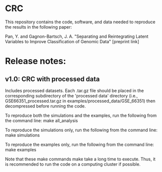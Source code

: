 # CRC

This repository contains the code, software, and data needed to reproduce the results in the following paper:

Pan, Y. and Gagnon-Bartsch, J. A. "Separating and Reintegrating Latent Variables to Improve Classification of Genomic Data" [preprint link]

# Release notes:

## v1.0: CRC with processed data
Includes processed datasets. Each .tar.gz file should be placed in the corresponding subdirectory of the 'processed data' directory (i.e., GSE66351_processed.tar.gz in examples/processed_data/GSE_66351) then decompressed before running the code.

To reproduce both the simulations and the examples, run the following from the command line:
make all_analysis

To reproduce the simulations only, run the following from the command line:
make simulations

To reproduce the examples only, run the following from the command line:
make examples

Note that these make commands make take a long time to execute. Thus, it is recommended to run the code on a computing cluster if possible.